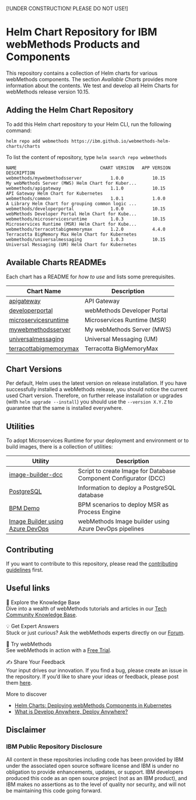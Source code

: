 [!UNDER CONSTRUCTION! PLEASE DO NOT USE!]

# Helm Chart Repository for IBM webMethods Products and Components

This repository contains a collection of Helm charts for various webMethods components. The section *Available Charts* provides more information about the contents. We test and develop all Helm Charts for webMethods release version 10.15.

## Adding the Helm Chart Repository

To add this Helm chart repository to your Helm CLI, run the following command:

```shell
helm repo add webmethods https://ibm.github.io/webmethods-helm-charts/charts
```

To list the content of repository, type `helm search repo webmethods`

```
NAME                                CHART VERSION   APP VERSION     DESCRIPTION
webmethods/mywebmethodsserver           1.0.0           10.15           My webMethods Server (MWS) Helm Chart for Kuber...
webmethods/apigateway                   1.1.0           10.15           API Gateway Helm Chart for Kubernetes
webmethods/common                       1.0.1           1.0.0           A Library Helm Chart for grouping common logic ...
webmethods/developerportal              1.0.0           10.15           webMethods Developer Portal Helm Chart for Kube...
webmethods/microservicesruntime         1.0.3           10.15           Microservices Runtime (MSR) Helm Chart for Kube...
webmethods/terracottabigmemorymax       1.2.0           4.4.0           Terracotta BigMemory Max Helm Chart for Kubernetes
webmethods/universalmessaging           1.0.3           10.15           Universal Messaging (UM) Helm Chart for Kubernetes
```

## Available Charts READMEs

Each chart has a README for *how to use* and lists some prerequisites.

| Chart Name | Description |
| --- | --- |
| [apigateway](https://github.com/IBM/webmethods-helm-charts/blob/main/apigateway/helm/README.md) | API Gateway |
| [developerportal](https://github.com/IBM/webmethods-helm-charts/blob/main/developerportal/helm/README.md) | webMethods Developer Portal |
| [microservicesruntime](https://github.com/IBM/webmethods-helm-charts/blob/main/microservicesruntime/helm/README.md) | Microservices Runtime (MSR) |
| [mywebmethodsserver](https://github.com/IBM/webmethods-helm-charts/blob/main/mywebmethodsserver/helm/README.md) | My webMethods Server (MWS) |
| [universalmessaging](https://github.com/IBM/webmethods-helm-charts/blob/main/universalmessaging/helm/README.md) | Universal Messaging (UM) |
| [terracottabigmemorymax](https://github.com/IBM/webmethods-helm-charts/blob/main/terracottabigmemorymax/helm/README.md) | Terracotta BigMemoryMax |

## Chart Versions

Per default, Helm uses the latest version on release installation. If you have successfully installed a webMethods release, you should notice the current used Chart version. Therefore, on further release installation or upgrades (with `helm upgrade --install`) you should use the `--version X.Y.Z` to guarantee that the same is installed everywhere.

## Utilities

To adopt Microservices Runtime for your deployment and environment or to build images, there is a collection of utilities:

| Utility | Description |
| --- | --- |
| [image-builder-dcc](https://github.com/IBM/webmethods-helm-charts/blob/main/utils/image-builder-dcc/README.md) | Script to create Image for Database Component Configurator (DCC) |
| [PostgreSQL](https://github.com/IBM/webmethods-helm-charts/blob/main/utils/postgresql/README.md) | Information to deploy a PostgreSQL database |
| [BPM Demo](https://github.com/IBM/webmethods-helm-charts/blob/main/utils/bpm-demo/README.md) | BPM scenarios to deploy MSR as Process Engine |
| [Image Builder using Azure DevOps](https://github.com/IBM/webmethods-helm-charts/blob/main/utils/image-builder-using-azure-devops/README.md) | webMethods Image builder using Azure DevOps pipelines |

## Contributing

If you want to contribute to this repository, please read the [contributing guidelines](./CONTRIBUTING.md) first.

## Useful links   

📘 Explore the Knowledge Base    
Dive into a wealth of webMethods tutorials and articles in our [Tech Community Knowledge Base](https://tech.forums.softwareag.com/tags/c/knowledge-base/6/webmethods).  

💡 Get Expert Answers    
Stuck or just curious? Ask the webMethods experts directly on our [Forum](https://tech.forums.softwareag.com/tags/c/forum/1/webMethods).  

🚀 Try webMethods    
See webMethods in action with a [Free Trial](https://techcommunity.softwareag.com/en_en/downloads.html).   

✍️ Share Your Feedback    
Your input drives our innovation. If you find a bug, please create an issue in the repository. If you’d like to share your ideas or feedback, please post them [here](https://tech.forums.softwareag.com/c/feedback/2).   

More to discover
* [Helm Charts: Deploying webMethods Components in Kubernetes](https://tech.forums.softwareag.com/t/helm-charts-deploying-webmethods-components-in-kubernetes/285781)  
* [What is Develop Anywhere, Deploy Anywhere?](https://tech.forums.softwareag.com/t/what-is-develop-anywhere-deploy-anywhere/284756)
  
## Disclaimer

### IBM Public Repository Disclosure

All content in these repositories including code has been provided by IBM under the associated open source software license and IBM is under no obligation to provide enhancements, updates, or support. IBM developers produced this code as an open source project (not as an IBM product), and IBM makes no assertions as to the level of quality nor security, and will not be maintaining this code going forward.
